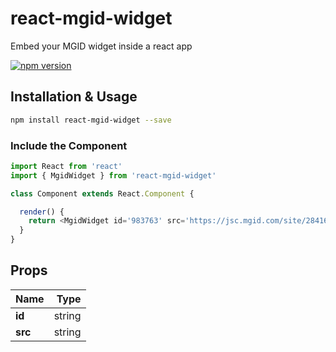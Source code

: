 # react-mgid-widget
Embed your MGID widget inside a react app 

[![npm version](https://badge.fury.io/js/react-mgid-widget.svg)](https://badge.fury.io/js/react-mgid-widget)

## Installation & Usage

```sh
npm install react-mgid-widget --save
```
### Include the Component

```js
import React from 'react'
import { MgidWidget } from 'react-mgid-widget'

class Component extends React.Component {

  render() {
    return <MgidWidget id='983763' src='https://jsc.mgid.com/site/284163.js'/>
  }
}
```
## Props
Name                   | Type 
-----------------------|----------:
**id**            |string
**src**           |string
